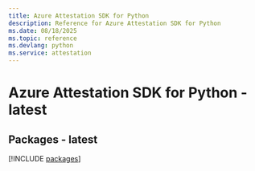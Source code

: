 ```yaml
---
title: Azure Attestation SDK for Python
description: Reference for Azure Attestation SDK for Python
ms.date: 08/18/2025
ms.topic: reference
ms.devlang: python
ms.service: attestation
---
```

# Azure Attestation SDK for Python - latest
## Packages - latest
[!INCLUDE [packages](attestation-index.md)]